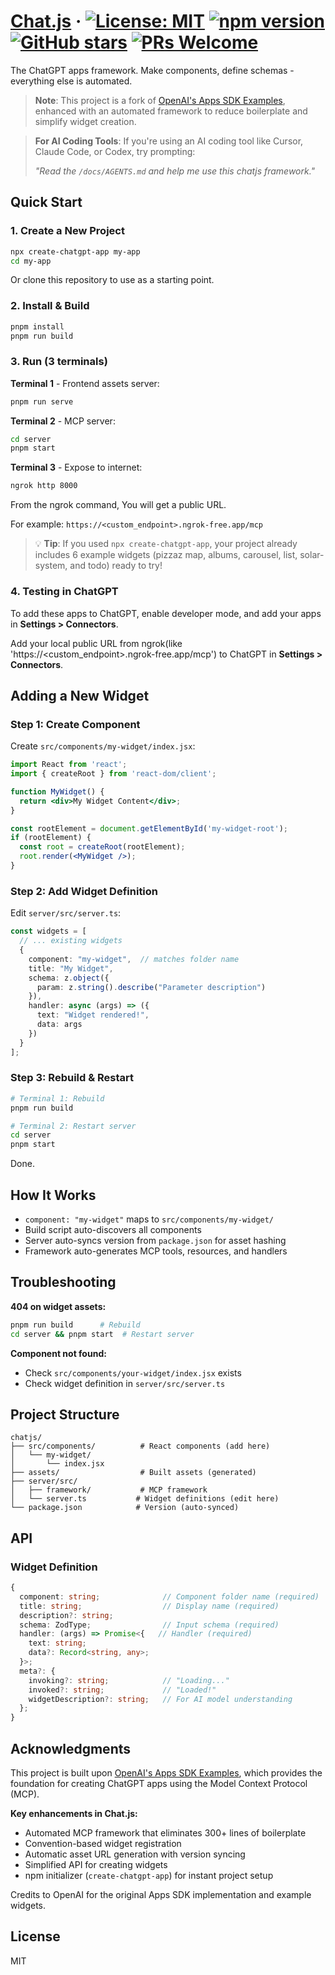 # [Chat.js](https://github.com/DooiLabs/Chat.js) · [![License: MIT](https://img.shields.io/badge/license-MIT-blue.svg)](https://github.com/DooiLabs/Chat.js/blob/main/LICENSE) [![npm version](https://img.shields.io/npm/v/create-chatgpt-app.svg?style=flat)](https://www.npmjs.com/package/create-chatgpt-app) [![GitHub stars](https://img.shields.io/github/stars/DooiLabs/Chat.js.svg?style=social&label=Star)](https://github.com/DooiLabs/Chat.js) [![PRs Welcome](https://img.shields.io/badge/PRs-welcome-brightgreen.svg)](https://github.com/DooiLabs/Chat.js/blob/main/CONTRIBUTING.md)

The ChatGPT apps framework. Make components, define schemas - everything else is automated.

> **Note**: This project is a fork of [OpenAI's Apps SDK Examples](https://github.com/openai/openai-apps-sdk-examples), enhanced with an automated framework to reduce boilerplate and simplify widget creation.

> **For AI Coding Tools**: If you're using an AI coding tool like Cursor, Claude Code, or Codex, try prompting:
> 
> _"Read the `/docs/AGENTS.md` and help me use this chatjs framework."_

## Quick Start

### 1. Create a New Project

```bash
npx create-chatgpt-app my-app
cd my-app
```

Or clone this repository to use as a starting point.

### 2. Install & Build

```bash
pnpm install
pnpm run build
```

### 3. Run (3 terminals)

**Terminal 1** - Frontend assets server:
```bash
pnpm run serve
```

**Terminal 2** - MCP server:
```bash
cd server
pnpm start
```

**Terminal 3** - Expose to internet:
```bash
ngrok http 8000
```
From the ngrok command, You will get a public URL.

For example: `https://<custom_endpoint>.ngrok-free.app/mcp`

> 💡 **Tip**: If you used `npx create-chatgpt-app`, your project already includes 6 example widgets (pizzaz map, albums, carousel, list, solar-system, and todo) ready to try!

### 4. Testing in ChatGPT


To add these apps to ChatGPT, enable developer mode, and add your apps in **Settings > Connectors**.

Add your local public URL from ngrok(like 'https://<custom_endpoint>.ngrok-free.app/mcp') to ChatGPT in **Settings > Connectors**.

## Adding a New Widget

### Step 1: Create Component

Create `src/components/my-widget/index.jsx`:

```jsx
import React from 'react';
import { createRoot } from 'react-dom/client';

function MyWidget() {
  return <div>My Widget Content</div>;
}

const rootElement = document.getElementById('my-widget-root');
if (rootElement) {
  const root = createRoot(rootElement);
  root.render(<MyWidget />);
}
```

### Step 2: Add Widget Definition

Edit `server/src/server.ts`:

```typescript
const widgets = [
  // ... existing widgets
  {
    component: "my-widget",  // matches folder name
    title: "My Widget",
    schema: z.object({
      param: z.string().describe("Parameter description")
    }),
    handler: async (args) => ({
      text: "Widget rendered!",
      data: args
    })
  }
];
```

### Step 3: Rebuild & Restart

```bash
# Terminal 1: Rebuild
pnpm run build

# Terminal 2: Restart server
cd server
pnpm start
```

Done.

## How It Works

- `component: "my-widget"` maps to `src/components/my-widget/`
- Build script auto-discovers all components
- Server auto-syncs version from `package.json` for asset hashing
- Framework auto-generates MCP tools, resources, and handlers

## Troubleshooting

**404 on widget assets:**
```bash
pnpm run build      # Rebuild
cd server && pnpm start  # Restart server
```

**Component not found:**
- Check `src/components/your-widget/index.jsx` exists
- Check widget definition in `server/src/server.ts`

## Project Structure

```
chatjs/
├── src/components/          # React components (add here)
│   └── my-widget/
│       └── index.jsx
├── assets/                  # Built assets (generated)
├── server/src/
│   ├── framework/           # MCP framework
│   └── server.ts           # Widget definitions (edit here)
└── package.json            # Version (auto-synced)
```

## API

### Widget Definition

```typescript
{
  component: string;              // Component folder name (required)
  title: string;                  // Display name (required)
  description?: string;
  schema: ZodType;                // Input schema (required)
  handler: (args) => Promise<{   // Handler (required)
    text: string;
    data?: Record<string, any>;
  }>;
  meta?: {
    invoking?: string;            // "Loading..."
    invoked?: string;             // "Loaded!"
    widgetDescription?: string;   // For AI model understanding
  };
}
```

## Acknowledgments

This project is built upon [OpenAI's Apps SDK Examples](https://github.com/openai/openai-apps-sdk-examples), which provides the foundation for creating ChatGPT apps using the Model Context Protocol (MCP). 

**Key enhancements in Chat.js:**
- Automated MCP framework that eliminates 300+ lines of boilerplate
- Convention-based widget registration
- Automatic asset URL generation with version syncing
- Simplified API for creating widgets
- npm initializer (`create-chatgpt-app`) for instant project setup

Credits to OpenAI for the original Apps SDK implementation and example widgets.

## License

MIT
